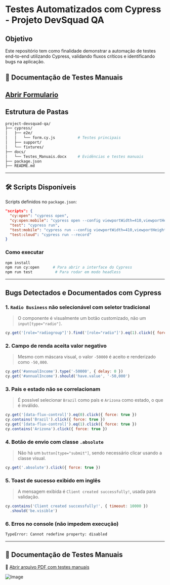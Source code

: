# Testes Automatizados com Cypress - Projeto DevSquad QA

##  Objetivo
Este repositório tem como finalidade demonstrar a automação de testes end-to-end utilizando Cypress, validando fluxos críticos e identificando bugs na aplicação.

## 📎 Documentação de Testes Manuais
 [Abrir Formulario ](https://qa-training.sbx.devsquad.app/)
---

##  Estrutura de Pastas
```bash
project-devsquad-qa/
├── cypress/
│   ├── e2e/
│   │   └── form.cy.js          # Testes principais
│   ├── support/
│   └── fixtures/
├── docs/
│   └── Testes_Manuais.docx     # Evidências e testes manuais
├── package.json
├── README.md
```

---

## 🛠 Scripts Disponíveis
Scripts definidos no `package.json`:
```json
"scripts": {
  "cy:open": "cypress open",
  "cy:open:mobile": "cypress open --config viewportWidth=410,viewportHeight=860",
  "test": "cypress run",
  "test:mobile": "cypress run --config viewportWidth=410,viewportHeight=860",
  "test:cloud": "cypress run --record"
}
```

###  Como executar
```bash
npm install
npm run cy:open      # Para abrir a interface do Cypress
npm run test          # Para rodar em modo headless
```

---

##  Bugs Detectados e Documentados com Cypress

### 1. `Radio Business` não selecionável com seletor tradicional
> O componente é visualmente um botão customizado, não um `input[type="radio"]`.
```js
cy.get('[role="radiogroup"]').find('[role="radio"]').eq(1).click({ force: true })
```

### 2. Campo de renda aceita valor negativo
> Mesmo com máscara visual, o valor `-50000` é aceito e renderizado como `-50,000`.
```js
cy.get('#annualIncome').type('-50000', { delay: 0 })
cy.get('#annualIncome').should('have.value', '-50,000')
```

### 3. País e estado não se correlacionam
> É possível selecionar `Brazil` como país e `Arizona` como estado, o que é inválido.
```js
cy.get('[data-flux-control]').eq(0).click({ force: true })
cy.contains('Brazil').click({ force: true })
cy.get('[data-flux-control]').eq(1).click({ force: true })
cy.contains('Arizona').click({ force: true })
```

### 4. Botão de envio com classe `.absolute`
> Não há um `button[type="submit"]`, sendo necessário clicar usando a classe visual.
```js
cy.get('.absolute').click({ force: true })
```

### 5. Toast de sucesso exibido em inglês
> A mensagem exibida é `Client created successfully!`, usada para validação.
```js
cy.contains('Client created successfully!', { timeout: 10000 })
  .should('be.visible')
```

### 6. Erros no console (não impedem execução)
```bash
TypeError: Cannot redefine property: disabled
```

---

## 📎 Documentação de Testes Manuais
📄 [Abrir arquivo PDF com testes manuais](https://github.com/Heitorceschin/Client-Profile-Form/blob/main/docs/Relatorio_Teste_Manual_Heitor_Ceschin1.pdf)

![Image](https://github.com/user-attachments/assets/b7b42c24-dde2-4893-8fff-3d2893a93b19)
